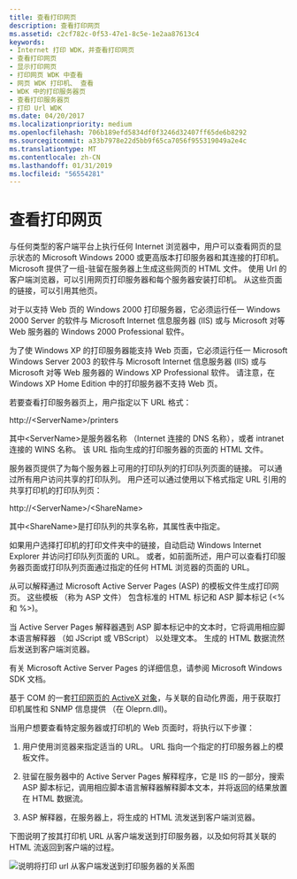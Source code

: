 ```yaml
---
title: 查看打印网页
description: 查看打印网页
ms.assetid: c2cf782c-0f53-47e1-8c5e-1e2aa87613c4
keywords:
- Internet 打印 WDK，并查看打印网页
- 查看打印网页
- 显示打印网页
- 打印网页 WDK 中查看
- 网页 WDK 打印机、 查看
- WDK 中的打印服务器页
- 查看打印服务器页
- 打印 Url WDK
ms.date: 04/20/2017
ms.localizationpriority: medium
ms.openlocfilehash: 706b189efd5834df0f3246d32407ff65de6b8292
ms.sourcegitcommit: a33b7978e22d5bb9f65ca7056f955319049a2e4c
ms.translationtype: MT
ms.contentlocale: zh-CN
ms.lasthandoff: 01/31/2019
ms.locfileid: "56554281"
---
```

# <a name="viewing-print-web-pages"></a>查看打印网页





与任何类型的客户端平台上执行任何 Internet 浏览器中，用户可以查看网页的显示状态的 Microsoft Windows 2000 或更高版本打印服务器和其连接的打印机。 Microsoft 提供了一组-驻留在服务器上生成这些网页的 HTML 文件。 使用 Url 的客户端浏览器，可以引用网页打印服务器和每个服务器安装打印机。 从这些页面的链接，可以引用其他页。

对于以支持 Web 页的 Windows 2000 打印服务器，它必须运行任一 Windows 2000 Server 的软件与 Microsoft Internet 信息服务器 (IIS) 或与 Microsoft 对等 Web 服务器的 Windows 2000 Professional 软件。

为了使 Windows XP 的打印服务器能支持 Web 页面，它必须运行任一 Microsoft Windows Server 2003 的软件与 Microsoft Internet 信息服务器 (IIS) 或与 Microsoft 对等 Web 服务器的 Windows XP Professional 软件。 请注意，在 Windows XP Home Edition 中的打印服务器不支持 Web 页。

若要查看打印服务器页上，用户指定以下 URL 格式：

http://&lt;ServerName&gt;/printers

其中&lt;ServerName&gt;是服务器名称 （Internet 连接的 DNS 名称），或者 intranet 连接的 WINS 名称。 该 URL 指向生成的打印服务器的页面的 HTML 文件。

服务器页提供了为每个服务器上可用的打印队列的打印队列页面的链接。 可以通过所有用户访问共享的打印队列。 用户还可以通过使用以下格式指定 URL 引用的共享打印机的打印队列页：

http://&lt;ServerName&gt;/&lt;ShareName&gt;

其中&lt;ShareName&gt;是打印队列的共享名称，其属性表中指定。

如果用户选择打印机的打印文件夹中的链接，自动启动 Windows Internet Explorer 并访问打印队列页面的 URL。 或者，如前面所述，用户可以查看打印服务器页面或打印队列页面通过指定的任何 HTML 浏览器的页面的 URL。

从可以解释通过 Microsoft Active Server Pages (ASP) 的模板文件生成打印网页。 这些模板 （称为 ASP 文件） 包含标准的 HTML 标记和 ASP 脚本标记 (&lt;%和 %&gt;)。

当 Active Server Pages 解释器遇到 ASP 脚本标记中的文本时，它将调用相应脚本语言解释器 （如 JScript 或 VBScript） 以处理文本。 生成的 HTML 数据流然后发送到客户端浏览器。

有关 Microsoft Active Server Pages 的详细信息，请参阅 Microsoft Windows SDK 文档。

基于 COM 的一套[打印网页的 ActiveX 对象](activex-objects-for-print-web-pages.md)，与关联的自动化界面，用于获取打印机属性和 SNMP 信息提供 （在 Oleprn.dll)。

当用户想要查看特定服务器或打印机的 Web 页面时，将执行以下步骤：

1.  用户使用浏览器来指定适当的 URL。 URL 指向一个指定的打印服务器上的模板文件。

2.  驻留在服务器中的 Active Server Pages 解释程序，它是 IIS 的一部分，搜索 ASP 脚本标记，调用相应脚本语言解释器解释脚本文本，并将返回的结果放置在 HTML 数据流。

3.  ASP 解释器，在服务器上，将生成的 HTML 流发送到客户端浏览器。

下图说明了按其打印机 URL 从客户端发送到打印服务器，以及如何将其关联的 HTML 流返回到客户端的过程。

![说明将打印 url 从客户端发送到打印服务器的关系图](images/prnturl.png)

 

 




